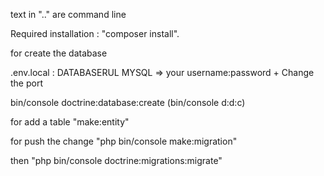 text in ".." are command line

Required installation : 
"composer install".

for create the database

.env.local : DATABASERUL MYSQL => your username:password + Change the port

bin/console doctrine:database:create (bin/console d:d:c)

for add a table "make:entity"

for push the change "php bin/console make:migration"

then "php bin/console doctrine:migrations:migrate"

